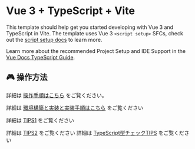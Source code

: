 # Vue 3 + TypeScript + Vite

This template should help get you started developing with Vue 3 and TypeScript in Vite. The template uses Vue 3 `<script setup>` SFCs, check out the [script setup docs](https://v3.vuejs.org/api/sfc-script-setup.html#sfc-script-setup) to learn more.

Learn more about the recommended Project Setup and IDE Support in the [Vue Docs TypeScript Guide](https://vuejs.org/guide/typescript/overview.html#project-setup).

## 🎮 操作方法
詳細は [操作手順はこちら](docs/INSTRUCTIONS.md) をご覧ください。

詳細は [環境構築と実装と実装手順はこちら](docs/ENVIRONMENTS.md) をご覧ください

詳細は [TIPS1](docs/操作性改善知見.md) をご覧ください

詳細は [TIPS2](docs/Tips_20250612.md) をご覧ください
詳細は [TypeScript型チェックTIPS](docs/Typescript型チェックTips.md) をご覧ください
